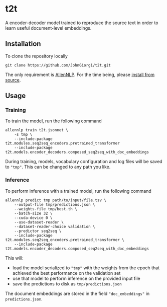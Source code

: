 # t2t

A encoder-decoder model trained to reproduce the source text in order to learn useful document-level embeddings.

## Installation

To clone the repository locally

```
git clone https://github.com/JohnGiorgi/t2t.git
```

The only requirement is [AllenNLP](https://github.com/allenai/allennlp). For the time being, please [install from source](https://github.com/allenai/allennlp#installing-from-source).

## Usage

### Training

To train the model, run the following command

```
allennlp train t2t.jsonnet \
    -s tmp \
    --include-package t2t.modules.seq2seq_encoders.pretrained_transformer
    --include-package t2t.models.encoder_decoders.composed_seq2seq_with_doc_embeddings
```

During training, models, vocabulary configuration and log files will be saved to `"tmp"`. This can be changed to any path you like.

### Inference

To perform inference with a trained model, run the following command

```
allennlp predict tmp path/to/input/file.tsv \
    --output-file tmp/predictions.json \
    --weights-file tmp/best.th \
    --batch-size 32 \
    --cuda-device 0 \
    --use-dataset-reader \
    --dataset-reader-choice validation \
    --predictor seq2seq \
    --include-package t2t.modules.seq2seq_encoders.pretrained_transformer \
    --include-package t2t.models.encoder_decoders.composed_seq2seq_with_doc_embeddings
```

This will:
* load the model serialized to `"tmp"` with the weights from the epoch that achieved the best performance on the validation set
* use that model to perform inference on the provided input file
* save the predictions to disk as `tmp/predictions.json`

The document embeddings are stored in the field `"doc_embeddings"` in `predictions.json`.